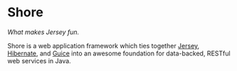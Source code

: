 Shore
=====

*What makes Jersey fun.*

Shore is a web application framework which ties together
[Jersey](https://jersey.dev.java.net/), [Hibernate](https://www.hibernate.org/),
and [Guice](http://code.google.com/p/google-guice/) into an awesome foundation
for data-backed, RESTful web services in Java.
